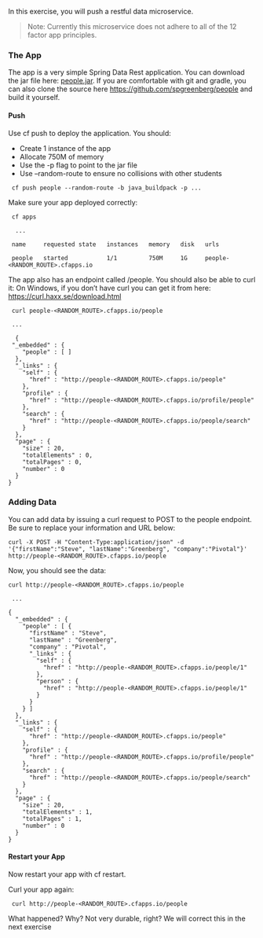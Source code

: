 In this exercise, you will push a restful data microservice.

> Note: Currently this microservice does not adhere to all of the 12 factor app principles.

### The App
The app is a very simple Spring Data Rest application. You can download the jar file here: [people.jar](http://cloud-native-workshop.cloudfoundry.org/resources/people.jar).
If you are comfortable with git and gradle, you can also clone the source here <https://github.com/spgreenberg/people> and build it yourself.

#### Push
Use cf push to deploy the application. You should:
- Create 1 instance of the app
- Allocate 750M of memory
- Use the -p flag to point to the jar file
- Use –random-route to ensure no collisions with other students

` cf push people --random-route -b java_buildpack -p ...`

Make sure your app deployed correctly:

```
 cf apps 

  ...

 name     requested state   instances   memory   disk   urls
 
 people   started           1/1         750M     1G     people-<RANDOM_ROUTE>.cfapps.io
```

The app also has an endpoint called /people. You should also be able to curl it:
On Windows, if you don’t have curl you can get it from here: <https://curl.haxx.se/download.html>

```
 curl people-<RANDOM_ROUTE>.cfapps.io/people 

 ...
 
  {
 "_embedded" : {
    "people" : [ ]
  },
  "_links" : {
    "self" : {
      "href" : "http://people-<RANDOM_ROUTE>.cfapps.io/people"
    },
    "profile" : {
      "href" : "http://people-<RANDOM_ROUTE>.cfapps.io/profile/people"
    },
    "search" : {
      "href" : "http://people-<RANDOM_ROUTE>.cfapps.io/people/search"
    }
  },
  "page" : {
    "size" : 20,
    "totalElements" : 0,
    "totalPages" : 0,
    "number" : 0
  }
}
``` 

### Adding Data
You can add data by issuing a curl request to POST to the people endpoint. Be sure to replace your information and URL below:

```
curl -X POST -H "Content-Type:application/json" -d '{"firstName":"Steve", "lastName":"Greenberg", "company":"Pivotal"}' http://people-<RANDOM_ROUTE>.cfapps.io/people
```

Now, you should see the data:

```
curl http://people-<RANDOM_ROUTE>.cfapps.io/people

 ...

{
  "_embedded" : {
    "people" : [ {
      "firstName" : "Steve",
      "lastName" : "Greenberg",
      "company" : "Pivotal",
      "_links" : {
        "self" : {
          "href" : "http://people-<RANDOM_ROUTE>.cfapps.io/people/1"
        },
        "person" : {
          "href" : "http://people-<RANDOM_ROUTE>.cfapps.io/people/1"
        }
      }
    } ]
  },
  "_links" : {
    "self" : {
      "href" : "http://people-<RANDOM_ROUTE>.cfapps.io/people"
    },
    "profile" : {
      "href" : "http://people-<RANDOM_ROUTE>.cfapps.io/profile/people"
    },
    "search" : {
      "href" : "http://people-<RANDOM_ROUTE>.cfapps.io/people/search"
    }
  },
  "page" : {
    "size" : 20,
    "totalElements" : 1,
    "totalPages" : 1,
    "number" : 0
  }
}
```

#### Restart your App
Now restart your app with cf restart.

Curl your app again:

` curl http://people-<RANDOM_ROUTE>.cfapps.io/people`

What happened? Why? Not very durable, right? We will correct this in the next exercise
